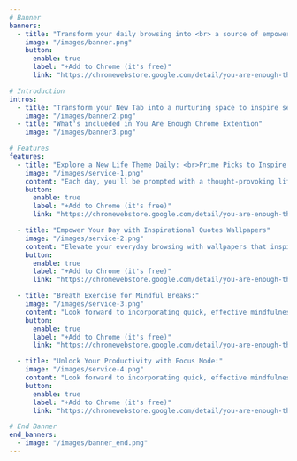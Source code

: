 ```yaml
---
# Banner
banners:
  - title: "Transform your daily browsing into <br> a source of empowerment<br>& a daily reminder <br>that you are more than your productivity <br>— you are your priorities."
    image: "/images/banner.png"
    button:
      enable: true
      label: "+Add to Chrome (it's free)"
      link: "https://chromewebstore.google.com/detail/you-are-enough-themes/jjhepbefjobocclogioacjcbnnkbiffn?authuser=0&hl=en"

# Introduction
intros:
  - title: "Transform your New Tab into a nurturing space to inspire self-acceptance, fuel your motivation, find your pace, discover your authentic self, and live a fulfilled life, free from energy-draining things like burnout or peer pressure in this fast-paced world."
    image: "/images/banner2.png"
  - title: "What's inclueded in You Are Enough Chrome Extention"
    image: "/images/banner3.png"

# Features
features:
  - title: "Explore a New Life Theme Daily: <br>Prime Picks to Inspire Your Self-Discovery Journey"
    image: "/images/service-1.png"
    content: "Each day, you'll be prompted with a thought-provoking life question designed to spark deep introspection and broaden your perspective.\nAccompanying each question, we curate and recommend one insightful articles, helping you explore complex life themes and better understand your own thoughts and feelings. Whether you're looking to find clarity, seek motivation, or simply expand your horizons, 'Daily Life Theme' offers a unique opportunity to engage with your inner self while gaining valuable wisdom from around the world."
    button:
      enable: true
      label: "+Add to Chrome (it's free)"
      link: "https://chromewebstore.google.com/detail/you-are-enough-themes/jjhepbefjobocclogioacjcbnnkbiffn?authuser=0&hl=en"

  - title: "Empower Your Day with Inspirational Quotes Wallpapers"
    image: "/images/service-2.png"
    content: "Elevate your everyday browsing with wallpapers that inspire limitless possibilities. Each quote is designed to unlock your inner potential and boost your motivation, turning every tab into a source of inspiration."
    button:
      enable: true
      label: "+Add to Chrome (it's free)"
      link: "https://chromewebstore.google.com/detail/you-are-enough-themes/jjhepbefjobocclogioacjcbnnkbiffn?authuser=0&hl=en"

  - title: "Breath Exercise for Mindful Breaks:"
    image: "/images/service-3.png"
    content: "Look forward to incorporating quick, effective mindfulness exercises into your routine with our Breathe & Reset feature. \nDesigned to promote relaxation and clarity it's the perfect companion for anyone looking to destress and refocus in just minutes."
    button:
      enable: true
      label: "+Add to Chrome (it's free)"
      link: "https://chromewebstore.google.com/detail/you-are-enough-themes/jjhepbefjobocclogioacjcbnnkbiffn?authuser=0&hl=en"

  - title: "Unlock Your Productivity with Focus Mode:"
    image: "/images/service-4.png"
    content: "Look forward to incorporating quick, effective mindfulness exercises into your routine with our Breathe & Reset feature. \nDesigned to promote relaxation and clarity it's the perfect companion for anyone looking to destress and refocus in just minutes."
    button:
      enable: true
      label: "+Add to Chrome (it's free)"
      link: "https://chromewebstore.google.com/detail/you-are-enough-themes/jjhepbefjobocclogioacjcbnnkbiffn?authuser=0&hl=en"

# End Banner
end_banners:
  - image: "/images/banner_end.png"
---
```

